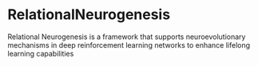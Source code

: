 # RelationalNeurogenesis
Relational Neurogenesis is a framework that supports neuroevolutionary mechanisms in deep reinforcement learning networks to enhance lifelong learning capabilities
